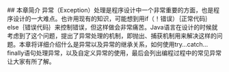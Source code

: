 
﻿## 本章简介
 异常（Exception）处理是程序设计中一个非常重要的方面，也是程序设计的一大难点。也许用现有的知识，可能想到用if（！错误）｛正常代码｝else｛错误代码｝来控制错误，但这样做会非常痛苦。Java语言在设计的时候就考虑到了这个问题，提出了异常处理的机制，即抛出、捕获机制用来解决这样的问题。本章将详细介绍什么是异常以及异常的继承关系，如何使用try…catch…finally语句处理异常，以及自定义异常的使用，最后会列出编程过程中的常见异常让大家有所了解。

 

 

 
